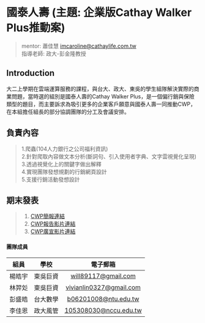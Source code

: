# 國泰人壽 (主題: 企業版Cathay Walker Plus推動案) 
> mentor: 蕭佳慧 imcaroline@cathaylife.com.tw   
> 指導老師: 政大-彭金隆教授  

## Introduction  
大二上學期在雲端運算服務的課程，與台大、政大、東吳的學生組隊解決實際的商業問題，當時選的組別是國泰人壽的Cathay Walker Plus，是一個偏行銷與保險類型的題目，而主要訴求為吸引更多的企業客戶願意與國泰人壽一同推動CWP，在本組擔任組長的部分協調團隊的分工及會議安排。  

## 負責內容  
> 1.爬蟲(104人力銀行之公司福利資訊)   
> 2.針對爬取內容做文本分析(斷詞句、引入使用者字典、文字雲視覺化呈現)  
> 3.透過視覺化上的關鍵字做出解釋  
> 4.實現團隊發想規劃的行銷網頁設計   
> 5.支援行銷活動發想設計   

## 期末發表  
> 1. [CWP簡報連結](https://youtu.be/xIL_zhQeV3Q)  
> 2. [CWP報告影片連結](https://youtu.be/xIL_zhQeV3Q)  
> 3. [CWP廣宣影片連結](https://youtu.be/fhxmvX00ZhA)  

#### 團隊成員  
| 組員 | 學校 | 電子郵箱 |
| :-----: | :----: | :----: |
| 楊皓宇 | 東吳巨資 | will89117@gmail.com |
| 林羿彣 | 東吳巨資 | vivianlin0327@gmail.com |
| 彭盛皓 | 台大數學 | b06201008@ntu.edu.tw |
| 李佳恩 | 政大風管 | 105308030@nccu.edu.tw |


